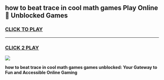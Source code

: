 
## how to beat trace in cool math games Play Online 👋 Unblocked Games
<h3>
<a href="https://news.freeplayer.one?title=how_to_beat_trace_in_cool_math_games&ref=17CMG">CLICK TO PLAY</a></h3>
<hr>

<h3>
<a href="https://news.freeplayer.one?title=how_to_beat_trace_in_cool_math_games&ref=17CMG">CLICK 2 PLAY</a>
  
</h3>

<a href="https://news.freeplayer.one?title=how_to_beat_trace_in_cool_math_games&ref=17CMG/"><img src="https://clearcache.store/games.png"></a>


**how to beat trace in cool math games games unblocked: Your Gateway to Fun and Accessible Online Gaming**

